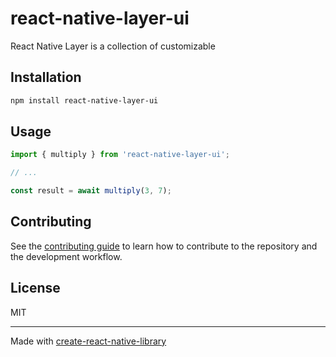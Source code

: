 # react-native-layer-ui

React Native Layer is a collection of customizable

## Installation

```sh
npm install react-native-layer-ui
```

## Usage


```js
import { multiply } from 'react-native-layer-ui';

// ...

const result = await multiply(3, 7);
```


## Contributing

See the [contributing guide](CONTRIBUTING.md) to learn how to contribute to the repository and the development workflow.

## License

MIT

---

Made with [create-react-native-library](https://github.com/callstack/react-native-builder-bob)
